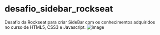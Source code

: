 # desafio_sidebar_rockseat
Desafio da Rockseat para criar SideBar com os conhecimentos adquiridos no curso de HTML5, CSS3 e Javascript.
![image](https://user-images.githubusercontent.com/72050241/144299758-dfe5763f-5db4-4e81-991e-2494935bb26d.png)
